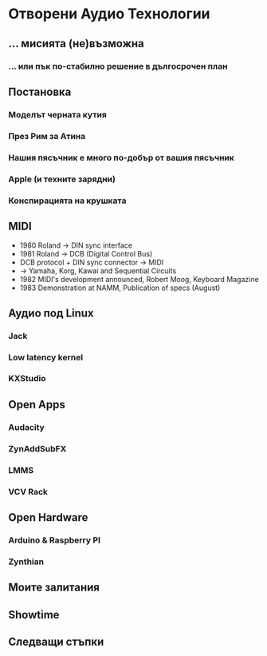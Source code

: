 # Отворени Аудио Технологии

## ... мисията (не)възможна

### ... или пък по-стабилно решение в дългосрочен план

## Постановка

### Моделът черната кутия

### През Рим за Атина

### Нашия пясъчник е много по-добър от вашия пясъчник

### Apple (и техните зарядни)

### Конспирацията на крушката

## MIDI

- 1980 Roland -> DIN sync interface
- 1981 Roland -> DCB (Digital Control Bus)
- DCB protocol + DIN sync connector -> MIDI
- -> Yamaha, Korg, Kawai and Sequential Circuits
- 1982 MIDI's development announced, Robert Moog, Keyboard Magazine
- 1983 Demonstration at NAMM, Publication of specs (August)

## Аудио под Linux

### Jack

### Low latency kernel

### KXStudio

## Open Apps

### Audacity

### ZynAddSubFX

### LMMS

### VCV Rack

## Open Hardware

### Arduino & Raspberry PI

### Zynthian

## Моите залитания

## Showtime

## Следващи стъпки
